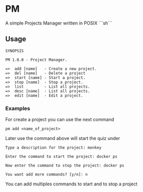# PM
A simple Projects Manager written in POSIX ´´´sh´´´

## Usage

```
SYNOPSIS

PM 1.0.0 - Project Manager.

=>  add [name]   - Create a new project.
=>  del [name]   - Delete a project
=>  start [name] - Start a project.
=>  stop [name]  - Stop a project.
=>  list         - List all projects.
=>  desc [name]  - List all projects.
=>  edit [name]  - Edit a project.
```

### Examples
For create a project you can use the next command
```
pm add <name_of_project>
```

Later use the command above will start the quiz under
```
Type a description for the project: monkey

Enter the command to start the project: docker ps

Now enter the command to stop the project: docker ps

You want add more commands? [y/n]: n
```
You can add multiples commands to start and to stop a project
